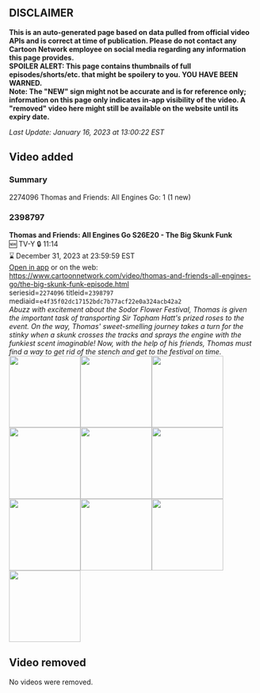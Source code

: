 ## DISCLAIMER
**This is an auto-generated page based on data pulled from official video APIs and is correct at time of publication. Please do not contact any Cartoon Network employee on social media regarding any information this page provides.**  
**SPOILER ALERT: This page contains thumbnails of full episodes/shorts/etc. that might be spoilery to you. YOU HAVE BEEN WARNED.**  
**Note: The "NEW" sign might not be accurate and is for reference only; information on this page only indicates in-app visibility of the video. A "removed" video here might still be available on the website until its expiry date.**  

_Last Update: January 16, 2023 at 13:00:22 EST_
## Video added
### Summary
2274096 Thomas and Friends: All Engines Go: 1 (1 new)  
### 2398797
**Thomas and Friends: All Engines Go S26E20 - The Big Skunk Funk**  
🆕 TV-Y 🔒 11:14  
⌛ December 31, 2023 at 23:59:59 EST  
[Open in app](https://cnvideo.sercomkc.org/redirector.html?type=cnapp&seriesid=1000000000093702&titleid=2398797&mediaid=e4f35f02dc17152bdc7b77acf22e0a324acb42a2) or on the web: https://www.cartoonnetwork.com/video/thomas-and-friends-all-engines-go/the-big-skunk-funk-episode.html  
seriesid=`2274096` titleid=`2398797` mediaid=`e4f35f02dc17152bdc7b77acf22e0a324acb42a2`  
_Abuzz with excitement about the Sodor Flower Festival, Thomas is given the important task of transporting Sir Topham Hatt's prized roses to the event. On the way, Thomas' sweet-smelling journey takes a turn for the stinky when a skunk crosses the tracks and sprays the engine with the funkiest scent imaginable! Now, with the help of his friends, Thomas must find a way to get rid of the stench and get to the festival on time._  
<a href="https://s3.amazonaws.com/cartoonorchestrator/2398797_001_1280x720.jpg"><img src="https://s3.amazonaws.com/cartoonorchestrator/2398797_001_640x360.jpg" height="144px" /></a><a href="https://s3.amazonaws.com/cartoonorchestrator/2398797_002_1280x720.jpg"><img src="https://s3.amazonaws.com/cartoonorchestrator/2398797_002_640x360.jpg" height="144px" /></a><a href="https://s3.amazonaws.com/cartoonorchestrator/2398797_003_1280x720.jpg"><img src="https://s3.amazonaws.com/cartoonorchestrator/2398797_003_640x360.jpg" height="144px" /></a><a href="https://s3.amazonaws.com/cartoonorchestrator/2398797_004_1280x720.jpg"><img src="https://s3.amazonaws.com/cartoonorchestrator/2398797_004_640x360.jpg" height="144px" /></a><a href="https://s3.amazonaws.com/cartoonorchestrator/2398797_005_1280x720.jpg"><img src="https://s3.amazonaws.com/cartoonorchestrator/2398797_005_640x360.jpg" height="144px" /></a><a href="https://s3.amazonaws.com/cartoonorchestrator/2398797_006_1280x720.jpg"><img src="https://s3.amazonaws.com/cartoonorchestrator/2398797_006_640x360.jpg" height="144px" /></a><a href="https://s3.amazonaws.com/cartoonorchestrator/2398797_007_1280x720.jpg"><img src="https://s3.amazonaws.com/cartoonorchestrator/2398797_007_640x360.jpg" height="144px" /></a><a href="https://s3.amazonaws.com/cartoonorchestrator/2398797_008_1280x720.jpg"><img src="https://s3.amazonaws.com/cartoonorchestrator/2398797_008_640x360.jpg" height="144px" /></a><a href="https://s3.amazonaws.com/cartoonorchestrator/2398797_009_1280x720.jpg"><img src="https://s3.amazonaws.com/cartoonorchestrator/2398797_009_640x360.jpg" height="144px" /></a><a href="https://s3.amazonaws.com/cartoonorchestrator/2398797_010_1280x720.jpg"><img src="https://s3.amazonaws.com/cartoonorchestrator/2398797_010_640x360.jpg" height="144px" /></a>
## Video removed
No videos were removed.  

